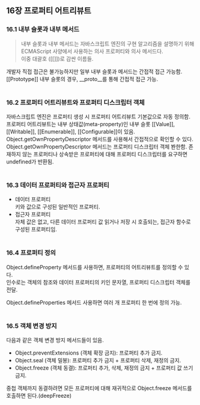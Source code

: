 ## 16장 프로퍼티 어트리뷰트
### 16.1 내부 슬롯과 내부 메서드
> 내부 슬롯과 내부 메서드는 자바스크립트 엔진의 구현 알고리즘을 설명하기 위해 ECMAScript 사양에서 사용하는 의사 프로퍼티와 의사 메서드다. <br>
이중 대괄호 ([[]])로 감싼 이름들.

개발자 직접 접근은 불가능하지만 일부 내부 슬롯과 메서드는 간접적 접근 가능함. <br>
[[Prototype]] 내부 슬롯의 경우, __proto__를 통해 간접적 접근 가능.
<br><br>

### 16.2 프로퍼티 어트리뷰트와 프로퍼티 디스크립터 객체
자바스크립트 엔진은 프로퍼티 생성 시 프로퍼티 어트리뷰트 기본값으로 자동 정의함. <br>
프로퍼티 어트리뷰트는 내부 상태값(meta-property)인 내부 슬롯 [[Value]], [[Writable]], [[Enumerable]], [[Configurable]]이 있음. <br>
Object.getOwnPropertyDescriptor 메서드를 사용해서 간접적으로 확인할 수 있다.
Object.getOwnPropertyDescriptor 메서드는 프로퍼티 디스크립터 객체 봔한함.
존재하지 않는 프로퍼티나 상속받은 프로퍼티에 대해 프로퍼티 디스크립터를 요구하면 undefined가 반환됨.
<br><br>

### 16.3 데이터 프로퍼티와 접근자 프로퍼티
- 데이터 프로퍼티 <br>
키와 값으로 구성된 일반적인 프로퍼티.
- 접근자 프로퍼티 <br>
 자체 값은 없고, 다른 데이터 프로퍼티 값 읽거나 저장 시 호출되는, 접근자 함수로 구성된 프로퍼티임.
<br><br>

### 16.4 프로퍼티 정의
Object.defineProperty 메서드를 사용하면, 프로퍼티의 어트리뷰트를 정의할 수 있다. <br>
인수로는 객체의 참조와 데이터 프로퍼티의 키인 문자열, 프로퍼티 디스크립터 객체를 전달.

Object.defineProperties 메서드 사용하면 여러 개 프로퍼티 한 번에 정의 가능.
<br><br>

### 16.5 객체 변경 방지
다음과 같은 객체 변경 방지 메서드들이 있음. <br>
- Object.preventExtensions (객체 확장 금지): 프로퍼티 추가 금지.
- Object.seal (객체 밀봉): 프로퍼티 추가 금지 + 프로퍼티 삭제, 재정의 금지.
- Object.freeze (객체 동결): 프로퍼티 추가, 삭제, 재정의 금지 + 프로퍼티 값 쓰기 금지.

중첩 객체까지 동결하려면 모든 프로퍼티에 대해 재귀적으로 Object.freeze 메서드를 호출하면 된다.(deepFreeze)
<br><br>